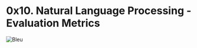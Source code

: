 # 0x10. Natural Language Processing - Evaluation Metrics
![Bleu](https://user-images.githubusercontent.com/85587286/212556937-abec8d66-948b-4518-b99c-90358c34251d.png)
